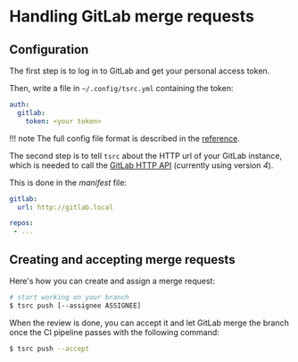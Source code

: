 # Handling GitLab merge requests

## Configuration

The first step is to log in to GitLab and get your personal access token.

Then, write a file in `~/.config/tsrc.yml` containing the token:

```yaml
auth:
  gitlab:
    token: <your token>
```

!!! note
    The full config file format is described in the [reference](../ref/formats.md).

The second step is to tell `tsrc` about the HTTP url of your GitLab instance, which is needed to call the [GitLab HTTP API](https://docs.gitlab.com/ce/api/) (currently using version *4*).

This is done in the *manifest* file:

```yaml
gitlab:
  url: http://gitlab.local

repos:
 - ...
```

## Creating and accepting merge requests

Here's how you can create and assign a merge request:

```bash
# start working on your branch
$ tsrc push [--assignee ASSIGNEE]
```


When the review is done, you can accept it and let GitLab merge the branch once
the CI pipeline passes with the following command:

```bash
$ tsrc push --accept
```
